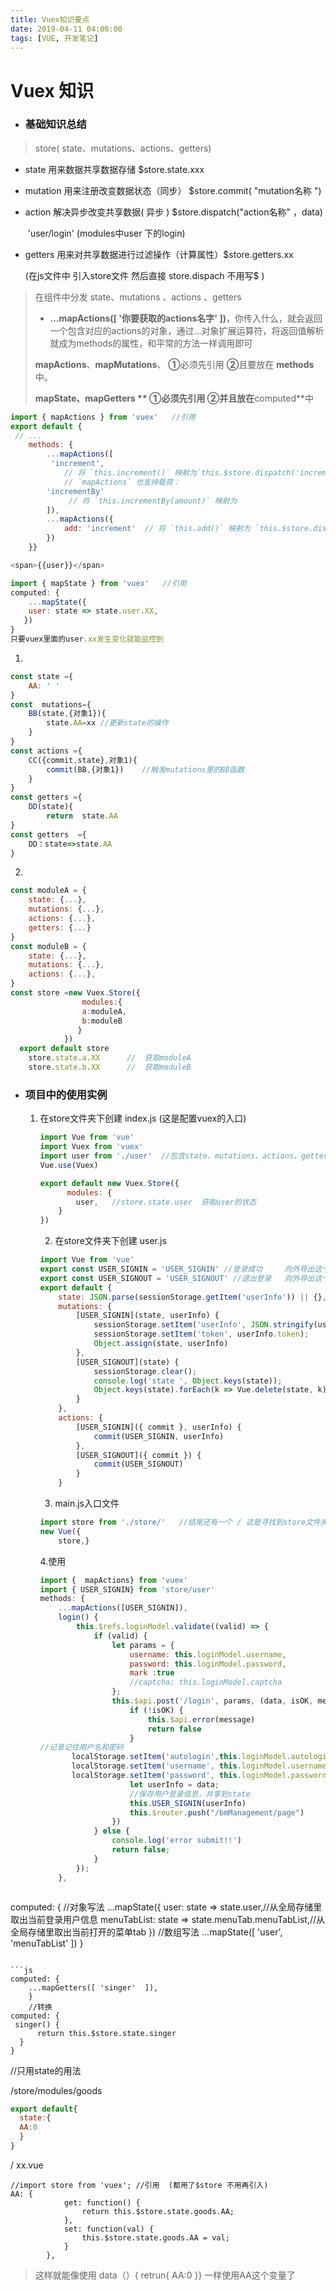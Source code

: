 ```yaml
---
title: Vuex知识要点
date: 2019-04-11 04:00:00
tags: [VUE, 开发笔记]
---
```


# Vuex 知识

*  ### 基础知识总结

  > store( state、mutations、actions、getters)

* state 用来数据共享数据存储                                      $store.state.xxx

* mutation 用来注册改变数据状态（同步）               $store.commit( "mutation名称 ")

* action 解决异步改变共享数据( 异步 )                        $store.dispatch("action名称" ，data)

  ​                                                                                            'user/login'  (modules中user 下的login)     

* getters 用来对共享数据进行过滤操作（计算属性）$store.getters.xx    

  (在js文件中 引入store文件 然后直接  store.dispach 不用写$ )  

>在组件中分发 state、mutations 、actions 、getters
>* **...mapActions([   '你要获取的actions名字'   ])**，你传入什么，就会返回一个包含对应的actions的对象，通过...对象扩展运算符，将返回值解析就成为methods的属性，和平常的方法一样调用即可
>
>  **mapActions**、**mapMutations**、   **①**必须先引用   **②**且要放在 **methods**中。  
>
>  **mapState、mapGetters **              **①**必须先引用 **②**并且放在**computed**中   
```js
import { mapActions } from 'vuex'   //引用
export default {
 // ...
    methods: {
        ...mapActions([
         'increment',  
            // 将 `this.increment()` 映射为`this.$store.dispatch('increment')` 
            // `mapActions` 也支持载荷：
        'incrementBy'
             // 将 `this.incrementBy(amount)` 映射为                                                      //   `this.$store.dispatch('incrementBy', amount)`
        ]),
        ...mapActions({
            add: 'increment'  // 将 `this.add()` 映射为 `this.$store.dispatch('increment')`
        })
    }}
```
```js
<span>{{user}}</span>

import { mapState } from 'vuex'   //引用
computed: {
    ...mapState({
    user: state => state.user.XX,
   })
}
只要vuex里面的user.xx发生变化就能监控到

```



1. 
```js
const state ={
    AA: ' '
}
const  mutations={
    BB(state,{对象1}){    
        state.AA=xx //更新state的操作
    }
}
const actions ={
    CC({commit,state},对象1){
        commit(BB,{对象1})    //触发mutations里的BB函数
    }
}
const getters ={
    DD(state){
        return  state.AA
}
const getters  ={
    DD：state=>state.AA
}
```

2. 
```js
const moduleA = {
    state: {...},
    mutations: {...},
    actions: {...},
    getters: {...}
}
const moduleB = {
    state: {...},
    mutations: {...},
    actions: {...},
}
const store =new Vuex.Store({
                modules:{
                a:moduleA,
                b:moduleB
               }
            })
  export default store
    store.state.a.XX      //  获取moduleA
    store.state.b.XX      //  获取moduleB    
```



* ### 项目中的使用实例

  1. 在store文件夹下创建 index.js   (这是配置vuex的入口)

     ```js
     import Vue from 'vue'
     import Vuex from 'vuex'
     import user from './user'  //包含state、mutations、actions、getter的modules
     Vue.use(Vuex)
     
     export default new Vuex.Store({
           modules: {
             user,   //store.state.user  获取user的状态
         }
     })
     ```

     2. 在store文件夹下创建 user.js

     ```js
     import Vue from 'vue'
     export const USER_SIGNIN = 'USER_SIGNIN' //登录成功     向外导出这个方法
     export const USER_SIGNOUT = 'USER_SIGNOUT' //退出登录   向外导出这个方法
     export default {
         state: JSON.parse(sessionStorage.getItem('userInfo')) || {},
         mutations: {
             [USER_SIGNIN](state, userInfo) {
                 sessionStorage.setItem('userInfo', JSON.stringify(userInfo));
                 sessionStorage.setItem('token', userInfo.token);
                 Object.assign(state, userInfo)
             },
             [USER_SIGNOUT](state) {
                 sessionStorage.clear();
                 console.log('state ', Object.keys(state));
                 Object.keys(state).forEach(k => Vue.delete(state, k))
             }
         },
         actions: {
             [USER_SIGNIN]({ commit }, userInfo) {
                 commit(USER_SIGNIN, userInfo)
             },
             [USER_SIGNOUT]({ commit }) {
                 commit(USER_SIGNOUT)
             }
         }
     ```

     3.  main.js入口文件

        ```js
        import store from './store/'   //结尾还有一个 / 这是寻找到store文件夹下的index.js入口文件
        new Vue({
            store,}
        ```

        4.使用

        ```js
        import {  mapActions} from 'vuex'
        import { USER_SIGNIN} from 'store/user'
        methods: {
            ...mapActions([USER_SIGNIN]),
            login() {
                this.$refs.loginModel.validate((valid) => {
                    if (valid) {
                        let params = {
                            username: this.loginModel.username,
                            password: this.loginModel.password,
                            mark :true
                            //captcha: this.loginModel.captcha
                        };
                        this.$api.post('/login', params, (data, isOK, message) => {
                            if (!isOK) {
                                this.$api.error(message)
                                return false
                            }
        //记录记住用户名和密码
               localStorage.setItem('autologin',this.loginModel.autologin)
               localStorage.setItem('username', this.loginModel.username)
               localStorage.setItem('password', this.loginModel.password)
                            let userInfo = data;
                            //保存用户登录信息，共享到state
                            this.USER_SIGNIN(userInfo)
                            this.$router.push("/bmManagement/page")
                        })
                    } else {
                        console.log('error submit!!')
                        return false;
                    }
                });
            },
        ```


  ```js
computed: {
    //对象写法
    ...mapState({
    user: state => state.user,//从全局存储里取出当前登录用户信息
    menuTabList: state => state.menuTab.menuTabList,//从全局存储里取出当前打开的菜单tab
   })
    //数组写法
   ...mapState([  'user',  'menuTabList'  ])
}
  ```

```js
computed: {
      ...mapGetters([ 'singer'  ]),
      }
      //转换
computed: {
   singer() {
        return this.$store.state.singer
    }
 }
```







//只用state的用法

/store/modules/goods

```js
export default{
  state:{
  AA:0
  }
}
```

/  xx.vue

```JS
//import store from 'vuex'; //引用  (都用了$store 不用再引入)
AA: {
			get: function() {
				return this.$store.state.goods.AA;
			},
			set: function(val) {
				this.$store.state.goods.AA = val;
			}
		},	
```

> 这样就能像使用  data（）{     retrun{    AA:0            }} 一样使用AA这个变量了